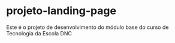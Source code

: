 # projeto-landing-page
Este é o projeto de desenvolvimento do módulo base do curso de Tecnologia da Escola DNC